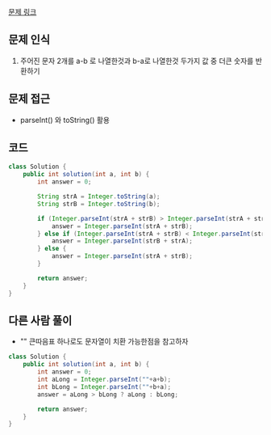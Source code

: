 [문제 링크](https://school.programmers.co.kr/learn/courses/30/lessons/181939)

## 문제 인식

1. 주어진 문자 2개를 a-b 로 나열한것과 b-a로 나열한것 두가지 값 중 더큰 숫자를 반환하기

## 문제 접근

- parseInt() 와 toString() 활용

## 코드

```java
class Solution {
    public int solution(int a, int b) {
        int answer = 0;

        String strA = Integer.toString(a);
        String strB = Integer.toString(b);

        if (Integer.parseInt(strA + strB) > Integer.parseInt(strA + strB)) {
            answer = Integer.parseInt(strA + strB);
        } else if (Integer.parseInt(strA + strB) < Integer.parseInt(strB + strA)){
            answer = Integer.parseInt(strB + strA);
        } else {
            answer = Integer.parseInt(strA + strB);
        }

        return answer;
    }
}
```

## 다른 사람 풀이

- "" 큰따음표 하나로도 문자열이 치환 가능한점을 참고하자

```java
class Solution {
    public int solution(int a, int b) {
        int answer = 0;
        int aLong = Integer.parseInt(""+a+b);
        int bLong = Integer.parseInt(""+b+a);
        answer = aLong > bLong ? aLong : bLong;

        return answer;
    }
}
```
